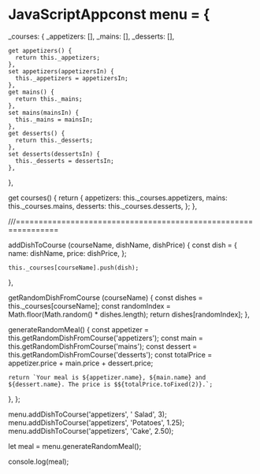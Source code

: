# JavaScriptAppconst menu = {
  _courses: {
    _appetizers: [],
    _mains: [],
    _desserts: [],
    
    get appetizers() {
      return this._appetizers;
    },
    set appetizers(appetizersIn) {
      this._appetizers = appetizersIn;
    },
    get mains() {
      return this._mains;
    },
    set mains(mainsIn) {
      this._mains = mainsIn;
    },
    get desserts() {
      return this._desserts;
    },
    set desserts(dessertsIn) {
      this._desserts = dessertsIn;
    },
  },
  
  get courses() {
    return {
      appetizers: this._courses.appetizers,
      mains: this._courses.mains,
      desserts: this._courses.desserts,
    };
},
  
  ///===============================================================
  
  addDishToCourse (courseName, dishName, dishPrice) {
    const dish = {
      name: dishName,
      price: dishPrice,
    };
    
    this._courses[courseName].push(dish);
  },
  
  getRandomDishFromCourse (courseName) {
    const dishes = this._courses[courseName];
    const randomIndex = Math.floor(Math.random() * dishes.length);
    return dishes[randomIndex];
  },
  
  generateRandomMeal() {
    const appetizer = this.getRandomDishFromCourse('appetizers');
    const main = this.getRandomDishFromCourse('mains');
    const dessert = this.getRandomDishFromCourse('desserts');
    const totalPrice = appetizer.price + main.price + dessert.price;
    
    return `Your meal is ${appetizer.name}, ${main.name} and ${dessert.name}. The price is $${totalPrice.toFixed(2)}.`;
  },
};

menu.addDishToCourse('appetizers', ' Salad', 3);
menu.addDishToCourse('appetizers', 'Potatoes', 1.25);
menu.addDishToCourse('appetizers', 'Cake', 2.50);


let meal = menu.generateRandomMeal();

console.log(meal);
